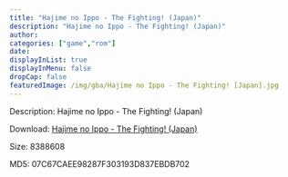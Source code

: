 ```yaml
---
title: "Hajime no Ippo - The Fighting! (Japan)"
description: "Hajime no Ippo - The Fighting! (Japan)"
author: 
categories: ["game","rom"]
date: 
displayInList: true
displayInMenu: false
dropCap: false
featuredImage: /img/gba/Hajime no Ippo - The Fighting! [Japan].jpg
---
```


Description: Hajime no Ippo - The Fighting! (Japan)

Download: <a style="text-decoration:underline;" href="https://mega.nz/#!nDJkwIAR!lXMfO1gYh0xfeqKxvLDJ9K21mcuXAkJlNsFKD8rSKQ0" target = "_blank" rel = "nofollow" > Hajime no Ippo - The Fighting! (Japan)</a>

Size: 8388608

MD5: 07C67CAEE98287F303193D837EBDB702

